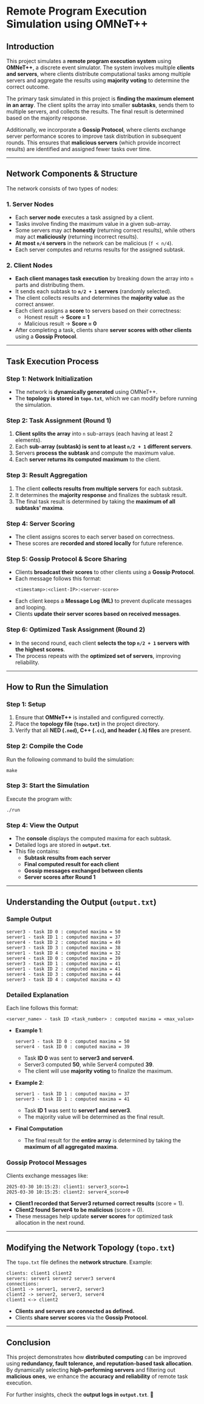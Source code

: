 # **Remote Program Execution Simulation using OMNeT++**  

## **Introduction**  

This project simulates a **remote program execution system** using **OMNeT++**, a discrete event simulator. The system involves multiple **clients and servers**, where clients distribute computational tasks among multiple servers and aggregate the results using **majority voting** to determine the correct outcome.  

The primary task simulated in this project is **finding the maximum element in an array**. The client splits the array into smaller **subtasks**, sends them to multiple servers, and collects the results. The final result is determined based on the majority response.  

Additionally, we incorporate a **Gossip Protocol**, where clients exchange server performance scores to improve task distribution in subsequent rounds. This ensures that **malicious servers** (which provide incorrect results) are identified and assigned fewer tasks over time.  

---

## **Network Components & Structure**  

The network consists of two types of nodes:  

### **1. Server Nodes**  
- Each **server node** executes a task assigned by a client.  
- Tasks involve finding the maximum value in a given sub-array.  
- Some servers may act **honestly** (returning correct results), while others may act **maliciously** (returning incorrect results).  
- **At most `n/4` servers** in the network can be malicious (`f < n/4`).  
- Each server computes and returns results for the assigned subtask.  

### **2. Client Nodes**  
- **Each client manages task execution** by breaking down the array into `n` parts and distributing them.  
- It sends each subtask to **`n/2 + 1` servers** (randomly selected).  
- The client collects results and determines the **majority value** as the correct answer.  
- Each client assigns a **score** to servers based on their correctness:  
  - Honest result → **Score = 1**  
  - Malicious result → **Score = 0**  
- After completing a task, clients share **server scores with other clients** using a **Gossip Protocol**.  

---

## **Task Execution Process**  

### **Step 1: Network Initialization**  
- The network is **dynamically generated** using OMNeT++.  
- The **topology is stored in `topo.txt`**, which we can modify before running the simulation.  

### **Step 2: Task Assignment (Round 1)**  
1. **Client splits the array** into `n` sub-arrays (each having at least 2 elements).  
2. Each **sub-array (subtask) is sent to at least `n/2 + 1` different servers**.  
3. Servers **process the subtask** and compute the maximum value.  
4. Each **server returns its computed maximum** to the client.  

### **Step 3: Result Aggregation**  
1. The client **collects results from multiple servers** for each subtask.  
2. It determines the **majority response** and finalizes the subtask result.  
3. The final task result is determined by taking the **maximum of all subtasks' maxima**.  

### **Step 4: Server Scoring**  
- The client assigns scores to each server based on correctness.  
- These scores are **recorded and stored locally** for future reference.  

### **Step 5: Gossip Protocol & Score Sharing**  
- Clients **broadcast their scores** to other clients using a **Gossip Protocol**.  
- Each message follows this format:  
  ```
  <timestamp>:<client-IP>:<server-score>
  ```  
- Each client keeps a **Message Log (ML)** to prevent duplicate messages and looping.  
- Clients **update their server scores based on received messages**.  

### **Step 6: Optimized Task Assignment (Round 2)**  
- In the second round, each client **selects the top `n/2 + 1` servers with the highest scores**.  
- The process repeats with the **optimized set of servers**, improving reliability.  

---

## **How to Run the Simulation**  

### **Step 1: Setup**  
1. Ensure that **OMNeT++** is installed and configured correctly.  
2. Place the **topology file (`topo.txt`)** in the project directory.  
3. Verify that all **NED (`.ned`), C++ (`.cc`), and header (`.h`) files** are present.  

### **Step 2: Compile the Code**  
Run the following command to build the simulation:  
```
make
```

### **Step 3: Start the Simulation**  
Execute the program with:  
```
./run
```

### **Step 4: View the Output**  
- The **console** displays the computed maxima for each subtask.  
- Detailed logs are stored in **`output.txt`**.  
- This file contains:
  - **Subtask results from each server**  
  - **Final computed result for each client**  
  - **Gossip messages exchanged between clients**  
  - **Server scores after Round 1**  

---

## **Understanding the Output (`output.txt`)**  

### **Sample Output**  
```
server3 - task ID 0 : computed maxima = 50  
server1 - task ID 1 : computed maxima = 37  
server4 - task ID 2 : computed maxima = 49  
server3 - task ID 3 : computed maxima = 38  
server1 - task ID 4 : computed maxima = 32  
server4 - task ID 0 : computed maxima = 39  
server3 - task ID 1 : computed maxima = 41  
server1 - task ID 2 : computed maxima = 41  
server4 - task ID 3 : computed maxima = 44  
server3 - task ID 4 : computed maxima = 43  
```

### **Detailed Explanation**  
Each line follows this format:  
```
<server_name> - task ID <task_number> : computed maxima = <max_value>
```
- **Example 1**:  
  ```
  server3 - task ID 0 : computed maxima = 50  
  server4 - task ID 0 : computed maxima = 39  
  ```
  - Task **ID 0** was sent to **server3 and server4**.  
  - Server3 computed **50**, while Server4 computed **39**.  
  - The client will use **majority voting** to finalize the maximum.  

- **Example 2**:  
  ```
  server1 - task ID 1 : computed maxima = 37  
  server3 - task ID 1 : computed maxima = 41  
  ```
  - Task **ID 1** was sent to **server1 and server3**.  
  - The majority value will be determined as the final result.  

- **Final Computation**  
  - The final result for the **entire array** is determined by taking the **maximum of all aggregated maxima**.  

### **Gossip Protocol Messages**  
Clients exchange messages like:  
```
2025-03-30 10:15:23: client1: server3_score=1  
2025-03-30 10:15:25: client2: server4_score=0  
```
- **Client1 recorded that Server3 returned correct results** (score = 1).  
- **Client2 found Server4 to be malicious** (score = 0).  
- These messages help update **server scores** for optimized task allocation in the next round.  

---

## **Modifying the Network Topology (`topo.txt`)**  

The `topo.txt` file defines the **network structure**. Example:  
```
clients: client1 client2  
servers: server1 server2 server3 server4  
connections:  
client1 -> server1, server2, server3  
client2 -> server2, server3, server4  
client1 <-> client2  
```
- **Clients and servers are connected as defined.**  
- Clients **share server scores** via the **Gossip Protocol**.  

---

## **Conclusion**  

This project demonstrates how **distributed computing** can be improved using **redundancy, fault tolerance, and reputation-based task allocation**. By dynamically selecting **high-performing servers** and filtering out **malicious ones**, we enhance the **accuracy and reliability** of remote task execution.  

For further insights, check the **output logs in `output.txt`**. 🚀
